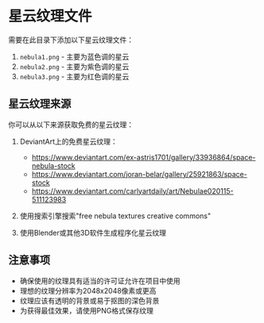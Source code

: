 # 星云纹理文件

需要在此目录下添加以下星云纹理文件：

1. `nebula1.png` - 主要为蓝色调的星云
2. `nebula2.png` - 主要为紫色调的星云  
3. `nebula3.png` - 主要为红色调的星云

## 星云纹理来源

你可以从以下来源获取免费的星云纹理：

1. DeviantArt上的免费星云纹理：
   - https://www.deviantart.com/ex-astris1701/gallery/33936864/space-nebula-stock
   - https://www.deviantart.com/joran-belar/gallery/25921863/space-stock
   - https://www.deviantart.com/carlyartdaily/art/Nebulae020115-511123983

2. 使用搜索引擎搜索"free nebula textures creative commons"

3. 使用Blender或其他3D软件生成程序化星云纹理

## 注意事项

- 确保使用的纹理具有适当的许可证允许在项目中使用
- 理想的纹理分辨率为2048x2048像素或更高
- 纹理应该有透明的背景或易于抠图的深色背景
- 为获得最佳效果，请使用PNG格式保存纹理 